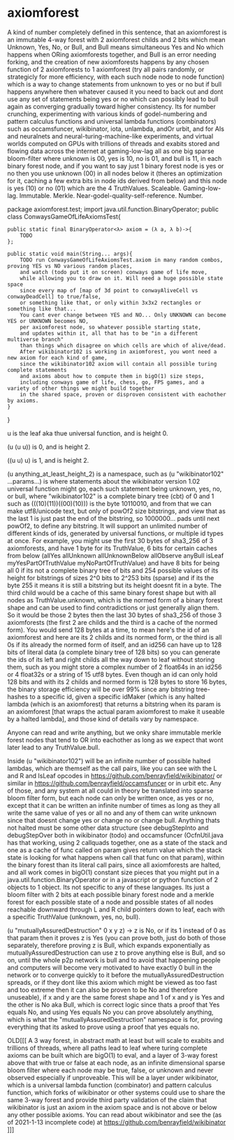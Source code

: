 # axiomforest
A kind of number completely defined in this sentence, that an axiomforest is an immutable 4-way forest with 2 axiomforest childs and 2 bits which mean Unknown, Yes, No, or Bull, and Bull means simultaneous Yes and No which happens when ORing axiomforests together, and Bull is an error needing forking, and the creation of new axiomforests happens by any chosen function of 2 axiomforests to 1 axiomforest (try all pairs randomly, or strategicly for more efficiency, with each such node node to node function) which is a way to change statements from unknown to yes or no but if bull happens anywhere then whatever caused it you need to back out and dont use any set of statements being yes or no which can possibly lead to bull again as converging gradually toward higher consistency. Its for number crunching, experimenting with various kinds of godel-numbering and pattern calculus functions and universal lambda functions (combinators) such as occamsfuncer, wikibinator, iota, unlambda, andOr urbit, and for AIs and neuralnets and neural-turing-machine-like experiments, and virtual worlds computed on GPUs with trillions of threads and exabits stored and flowing data across the internet at gaming-low-lag all as one big sparse bloom-filter where unknown is 00, yes is 10, no is 01, and bull is 11, in each binary forest node, and if you want to say just 1 binary forest node is yes or no then you use unknown (00) in all nodes below it (theres an optimization for it, caching a few extra bits in node ids derived from below) and this node is yes (10) or no (01) which are the 4 TruthValues. Scaleable. Gaming-low-lag. Immutable. Merkle. Near-godel-quality-self-reference. Number.

package axiomforest.test;
import java.util.function.BinaryOperator;
public class ConwaysGameOfLifeAxiomsTest{
	
	public static final BinaryOperator<λ> axiom = (λ a, λ b)->{
		TODO
	};
	
	public static void main(String... args){
		TODO run ConwaysGameOfLifeAxiomsTest.axiom in many random combos, proving YES vs NO various random places,
		and watch (todo put it on screen) conways game of life move,
		while allowing you to draw on it. Will need a huge possible state space
		since every map of [map of 3d point to conwayAliveCell vs conwayDeadCell] to true/false,
		or something like that, or only within 3x3x2 rectangles or something like that...
		You cant ever change between YES and NO... Only UNKNOWN can become YES or UNKNOWN becomes NO,
		per axiomforest node, so whatever possible starting state,
		and updates within it, all that has to be "in a different multiverse branch"
		than things which disagree on which cells are which of alive/dead.
		After wikibinator102 is working in axiomforest, you wont need a new axiom for each kind of game,
		since the wikibinator102 axiom will contain all possible turing complete statements
		and axioms about how to compute them in bigO(1) size steps,
		including conways game of life, chess, go, FPS games, and a variety of other things we might build together
		in the shared space, proven or disproven consistent with eachother by axioms.
	}

}

u is the leaf aka thue universal function, and is height 0.

(u (u u)) is 0, and is height 2.

((u u) u) is 1, and is height 2.

(u anything_at_least_height_2) is a namespace, such as (u "wikibinator102" ...params...) is where statements about the wikibinator version 1.02 universal function might go, each such statement being unknown, yes, no, or bull, where "wikibinator102" is a complete binary tree (cbt) of 0 and 1 such as (((10)(11))((00)(10))) is the byte 10110010, and from that we can make utf8/unicode text, but only of powOf2 size bitstrings, and view that as the last 1 is just past the end of the bitstring, so 1000000... pads until next powOf2, to define any bitstring. It will support an unlimited number of different kinds of ids, generated by universal functions, or multiple id types at once. For example, you might use the first 30 bytes of sha3_256 of 3 axiomforests, and have 1 byte for its TruthValue, 6 bits for certain caches from below (allYes allUnknown allUnknownBelow allObserve anyBull isLeaf myYesPartOfTruthValue myNoPartOfTruthValue) and have 8 bits for being all 0 if its not a complete binary tree of bits and 254 possible values of its height for bitstrings of sizes 2^0 bits to 2^253 bits (sparse) and if its the byte 255 it means it is still a bitstring but its height doesnt fit in a byte. The third child would be a cache of this same binary forest shape but with all nodes as TruthValue.unknown, which is the normed form of a binary forest shape and can be used to find contradictions or just generally align them. So it would be those 2 bytes then the last 30 bytes of sha3_256 of those 3 axiomforests (the first 2 are childs and the third is a cache of the normed form). You would send 128 bytes at a time, to mean here's the id of an axiomforest and here are its 2 childs and its normed form, or the third is all 0s if its already the normed form of itself, and an id256 can have up to 128 bits of literal data (a complete binary tree of 128 bits) so you can generate the ids of its left and right childs all the way down to leaf without storing them, such as you might store a complex number of 2 float64s in an id256 or 4 float32s or a string of 15 utf8 bytes. Even though an id can only hold 128 bits and with its 2 childs and normed form is 128 bytes to store 16 bytes, the binary storage efficiency will be over 99% since any bitstring tree-hashes to a specific id, given a specific idMaker (which is any halted lambda (which is an axiomforest) that returns a bitstring when its param is an axiomforest [that wraps the actual param axiomforest to make it useable by a halted lambda], and those kind of details vary by namespace.

Anyone can read and write anything, but we onky share immutable merkle forest nodes that tend to OR into eachother as long as we expect that wont later lead to any TruthValue.bull.

Inside (u "wikibinator102") will be an infinite number of possible halted lambdas, which are themself as the call pairs, like you can see with the L and R and IsLeaf opcodes in https://github.com/benrayfield/wikibinator/ or similar in https://github.com/benrayfield/occamsfuncer or in urbit etc. Any of those, and any system at all could in theory be translated into sparse bloom filter form, but each node can only be written once, as yes or no, except that it can be written an infinite number of times as long as they all write the same value of yes or all no and any of them can write unknown since that doesnt change yes or change no or change bull. Anything thats not halted must be some other data structure (see debugStepInto and debugStepOver both in wikibinator (todo) and occamsfuncer (OcfnUtil.java has that working, using 2 callquads together, one as a state of the stack and one as a cache of func called on param gives return value which the stack state is looking for what happens when call that func on that param), within the binary forest than its literal call pairs, since all axiomforests are halted, and all work comes in bigO(1) constant size pieces that you might put in a java.util.function.BinaryOperator<axiomforest> or in a javascript or python function of 2 objects to 1 object. Its not specific to any of these languages. Its just a bloom filter with 2 bits at each possible binary forest node and a merkle forest for each possible state of a node and possible states of all nodes reachable downward through L and R child pointers down to leaf, each with a specific TruthValue (unknown, yes, no, bull).
  
 (u "mutuallyAssuredDestruction" 0 x y z) -> z is No, or if its 1 instead of 0 as that param then it proves z is Yes (you can prove both, just do both of those separately, therefore proving z is Bull, which expands exponentially as mutuallyAssuredDestruction can use z to prove anything else is Bull, and so on, until the whole p2p network is bull and to avoid that happening people and computers will become very motivated to have exactly 0 bull in the network or to converge quickly to it before the mutuallyAssuredDestruction spreads, or if they dont like this axiom which might be viewed as too fast and too extreme then it can also be proven to be No and therefore unuseable), if x and y are the same forest shape and 1 of x and y is Yes and the other is No aka Bull, which is correct logic since thats a proof that Yes equals No, and using Yes equals No you can prove absolutely anything, which is what the "mutuallyAssuredDestruction" namespace is for, proving everything that its asked to prove using a proof that yes equals no.

OLD[[[
A 3 way forest, in abstract math at least but will scale to exabits and trillions of threads, where all paths lead to leaf where turing complete axioms can be built which are bigO(1) to eval, and a layer of 3-way forest above that with true or false at each node, as an infinite dimensional sparse bloom filter where each node may be true, false, or unknown and never observed especially if unproveable. This will be a layer under wikibinator, which is a universal lambda function (combinator) and pattern calculus function, which forks of wikibinator or other systems could use to share the same 3-way forest and provide third party validation of the claim that wikibinator is just an axiom in the axiom space and is not above or below any other possible axioms. You can read about wikibinator and see the (as of 2021-1-13 incomplete code) at https://github.com/benrayfield/wikibinator
]]]
